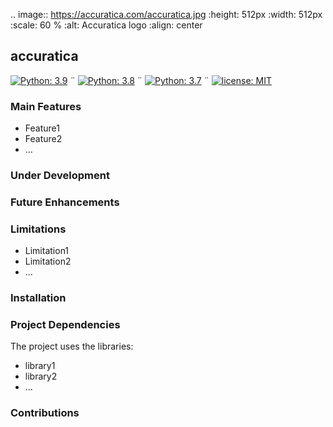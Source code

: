 .. image:: https://accuratica.com/accuratica.jpg
    :height: 512px
    :width: 512px
    :scale: 60 %
    :alt: Accuratica logo
    :align: center

## accuratica

[![Python: 3.9](https://img.shields.io/badge/Python-3.9-blue.svg)](#) ¨ 
[![Python: 3.8](https://img.shields.io/badge/Python-3.8-green.svg)](#) ¨ 
[![Python: 3.7](https://img.shields.io/badge/Python-3.7-yellow.svg)](#) ¨ 
[![license: MIT](https://img.shields.io/badge/license-MIT-orange.svg)](https://opensource.org/licenses/MIT)


### Main Features

* Feature1 
* Feature2
* ...


### Under Development



### Future Enhancements



### Limitations

* Limitation1
* Limitation2
* ...


### Installation


### Project Dependencies

The project uses the libraries:

* library1
* library2
* ...


### Contributions



<!--
**accuratica/accuratica** is a ✨ _special_ ✨ repository because its `README.md` (this file) appears on your GitHub profile.

Here are some ideas to get you started:

- 🔭 I’m currently working on ...
- 🌱 I’m currently learning ...
- 👯 I’m looking to collaborate on ...
- 🤔 I’m looking for help with ...
- 💬 Ask me about ...
- 📫 How to reach me: ...
- 😄 Pronouns: ...
- ⚡ Fun fact: ...
-->
